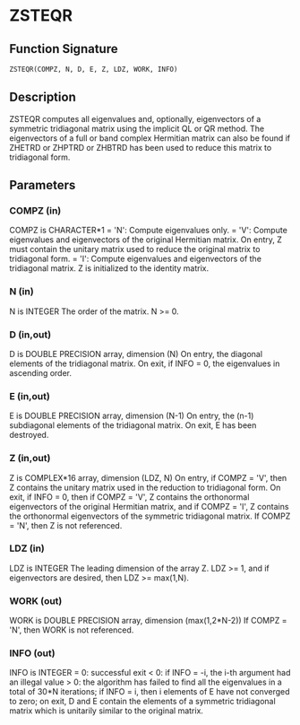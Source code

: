 # ZSTEQR

## Function Signature

```fortran
ZSTEQR(COMPZ, N, D, E, Z, LDZ, WORK, INFO)
```

## Description


 ZSTEQR computes all eigenvalues and, optionally, eigenvectors of a
 symmetric tridiagonal matrix using the implicit QL or QR method.
 The eigenvectors of a full or band complex Hermitian matrix can also
 be found if ZHETRD or ZHPTRD or ZHBTRD has been used to reduce this
 matrix to tridiagonal form.

## Parameters

### COMPZ (in)

COMPZ is CHARACTER*1 = 'N': Compute eigenvalues only. = 'V': Compute eigenvalues and eigenvectors of the original Hermitian matrix. On entry, Z must contain the unitary matrix used to reduce the original matrix to tridiagonal form. = 'I': Compute eigenvalues and eigenvectors of the tridiagonal matrix. Z is initialized to the identity matrix.

### N (in)

N is INTEGER The order of the matrix. N >= 0.

### D (in,out)

D is DOUBLE PRECISION array, dimension (N) On entry, the diagonal elements of the tridiagonal matrix. On exit, if INFO = 0, the eigenvalues in ascending order.

### E (in,out)

E is DOUBLE PRECISION array, dimension (N-1) On entry, the (n-1) subdiagonal elements of the tridiagonal matrix. On exit, E has been destroyed.

### Z (in,out)

Z is COMPLEX*16 array, dimension (LDZ, N) On entry, if COMPZ = 'V', then Z contains the unitary matrix used in the reduction to tridiagonal form. On exit, if INFO = 0, then if COMPZ = 'V', Z contains the orthonormal eigenvectors of the original Hermitian matrix, and if COMPZ = 'I', Z contains the orthonormal eigenvectors of the symmetric tridiagonal matrix. If COMPZ = 'N', then Z is not referenced.

### LDZ (in)

LDZ is INTEGER The leading dimension of the array Z. LDZ >= 1, and if eigenvectors are desired, then LDZ >= max(1,N).

### WORK (out)

WORK is DOUBLE PRECISION array, dimension (max(1,2*N-2)) If COMPZ = 'N', then WORK is not referenced.

### INFO (out)

INFO is INTEGER = 0: successful exit < 0: if INFO = -i, the i-th argument had an illegal value > 0: the algorithm has failed to find all the eigenvalues in a total of 30*N iterations; if INFO = i, then i elements of E have not converged to zero; on exit, D and E contain the elements of a symmetric tridiagonal matrix which is unitarily similar to the original matrix.

